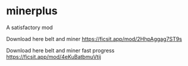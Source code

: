 # minerplus

A satisfactory mod

Download here belt and miner
https://ficsit.app/mod/2HhpAggag7ST9s

Download here belt and miner fast progress
https://ficsit.app/mod/4eKuBatbmuVtij
